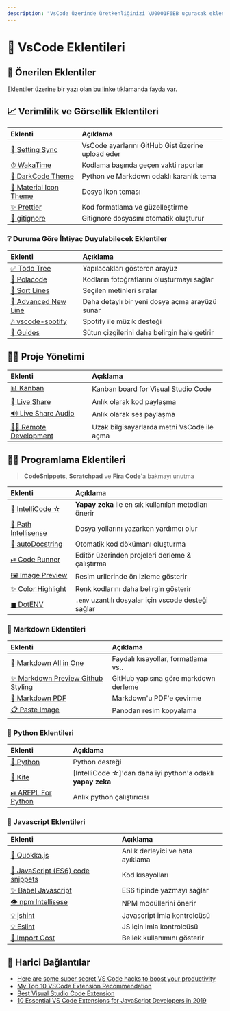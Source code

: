 ```yaml
---
description: "VsCode üzerinde üretkenliğinizi \U0001F6EB uçuracak eklentiler."
---
```


# 🔌 VsCode Eklentileri

## 🎇 Önerilen Eklentiler

Eklentiler üzerine bir yazı olan [bu linke](https://www.freecodecamp.org/news/here-are-some-super-secret-vs-code-hacks-to-boost-your-productivity-20d30197ac76/) tıklamanda fayda var.

## 📈 Verimlilik ve Görsellik Eklentileri

| Eklenti | Açıklama |
| :--- | :--- |
| [💫 Setting Sync](https://marketplace.visualstudio.com/items?itemName=Shan.code-settings-sync) | VsCode ayarlarını GitHub Gist üzerine upload eder |
| [⏱ WakaTime](https://marketplace.visualstudio.com/items?itemName=WakaTime.vscode-wakatime) | Kodlama başında geçen vakti raporlar |
| [🌙 DarkCode Theme](https://marketplace.visualstudio.com/items?itemName=yedhrab.darkcode-theme-adopted-python-and-markdown) | Python ve Markdown odaklı karanlık tema |
| [📂 Material Icon Theme](https://marketplace.visualstudio.com/items?itemName=PKief.material-icon-theme) | Dosya ikon teması |
| [✨ Prettier](https://marketplace.visualstudio.com/items?itemName=esbenp.prettier-vscode) | Kod formatlama ve güzelleştirme |
| [🍁 gitignore](https://marketplace.visualstudio.com/items?itemName=codezombiech.gitignore) | Gitignore dosyasını otomatik oluşturur |

### ❔ Duruma Göre İhtiyaç Duyulabilecek Eklentiler

| Eklenti | Açıklama |
| :--- | :--- |
| [✅ Todo Tree](https://marketplace.visualstudio.com/items?itemName=Gruntfuggly.todo-tree) | Yapılacakları gösteren arayüz |
| [📸 Polacode](https://marketplace.visualstudio.com/items?itemName=pnp.polacode) | Kodların fotoğraflarını oluşturmayı sağlar |
| [📏 Sort Lines](https://marketplace.visualstudio.com/items?itemName=Tyriar.sort-lines) | Seçilen metinleri sıralar |
| [📑 Advanced New Line](https://marketplace.visualstudio.com/items?itemName=dkundel.vscode-new-file) | Daha detaylı bir yeni dosya açma arayüzü sunar |
| [🎶 vscode-spotify](https://marketplace.visualstudio.com/items?itemName=shyykoserhiy.vscode-spotify) | Spotify ile müzik desteği |
| [📐 Guides](https://marketplace.visualstudio.com/items?itemName=spywhere.guides) | Sütun çizgilerini daha belirgin hale getirir |

## 👨‍💼 Proje Yönetimi

| Eklenti | Açıklama |
| :--- | :--- |
| [📊 Kanban](https://marketplace.visualstudio.com/items?itemName=mkloubert.vscode-kanban) | Kanban board for Visual Studio Code |
| [🎥 Live Share](https://marketplace.visualstudio.com/items?itemName=MS-vsliveshare.vsliveshare) | Anlık olarak kod paylaşma |
| [🔊 Live Share Audio](https://marketplace.visualstudio.com/items?itemName=MS-vsliveshare.vsliveshare-audio) | Anlık olarak ses paylaşma |
| [👨‍💻 Remote Development](https://marketplace.visualstudio.com/items?itemName=ms-vscode-remote.vscode-remote-extensionpack) | Uzak bilgisayarlarda metni VsCode ile açma |

## 👨‍💻 Programlama Eklentileri

> **CodeSnippets**, **Scratchpad** ve **Fira Code**'a bakmayı unutma

| Eklenti | Açıklama |
| :--- | :--- |
| [🤖 IntelliCode ☆](https://marketplace.visualstudio.com/items?itemName=VisualStudioExptTeam.vscodeintellicode) | **Yapay zeka** ile en sık kullanılan metodları önerir |
| [📁 Path Intellisense](https://marketplace.visualstudio.com/items?itemName=christian-kohler.path-intellisense) | Dosya yollarını yazarken yardımcı olur |
| [📰 autoDocstring](https://marketplace.visualstudio.com/items?itemName=njpwerner.autodocstring) | Otomatik kod dökümanı oluşturma |
| [⏯ Code Runner](https://marketplace.visualstudio.com/items?itemName=formulahendry.code-runner) | Editör üzerinden projeleri derleme & çalıştırma |
| [🖼 Image Preview](https://marketplace.visualstudio.com/items?itemName=kisstkondoros.vscode-gutter-preview) | Resim urllerinde ön izleme gösterir |
| [✨ Color Highlight](https://marketplace.visualstudio.com/items?itemName=naumovs.color-highlight) | Renk kodlarını daha belirgin gösterir |
| [◼ DotENV](https://marketplace.visualstudio.com/items?itemName=mikestead.dotenvs) | `.env` uzantılı dosyalar için vscode desteği sağlar |

### 📄 Markdown Eklentileri

| Eklenti | Açıklama |
| :--- | :--- |
| [🌟 Markdown All in One](https://marketplace.visualstudio.com/items?itemName=yzhang.markdown-all-in-one) | Faydalı kısayollar, formatlama vs.. |
| [✨ Markdown Preview Github Styling](https://marketplace.visualstudio.com/items?itemName=bierner.markdown-preview-github-styles) | GitHub yapısına göre markdown derleme |
| [📃 Markdown PDF](https://marketplace.visualstudio.com/items?itemName=yzane.markdown-pdf) | Markdown'u PDF'e çevirme |
| [📋 Paste Image](https://marketplace.visualstudio.com/items?itemName=mushan.vscode-paste-image) | Panodan resim kopyalama |

### 🐍 Python Eklentileri

| Eklenti | Açıklama |
| :--- | :--- |
| [🌟 Python](https://marketplace.visualstudio.com/items?itemName=ms-python.python) | Python desteği |
| [🤖 Kite](https://marketplace.visualstudio.com/items?itemName=kiteco.kite) | \[IntelliCode ☆\]'dan daha iyi python'a odaklı **yapay zeka** |
| [⏯ AREPL For Python](https://marketplace.visualstudio.com/items?itemName=almenon.arepl) | Anlık python çalıştırıcısı |

### 📜 Javascript Eklentileri

| Eklenti | Açıklama |
| :--- | :--- |
| [🐛 Quokka.js](https://marketplace.visualstudio.com/items?itemName=WallabyJs.quokka-vscode) | Anlık derleyici ve hata ayıklama |
| [🚀 JavaScript \(ES6\) code snippets](https://marketplace.visualstudio.com/items?itemName=xabikos.JavaScriptSnippets) | Kod kısayolları |
| [✨ Babel Javascript](https://marketplace.visualstudio.com/items?itemName=mgmcdermott.vscode-language-babel) | ES6 tipinde yazmayı sağlar |
| [👁 npm Intellisese](https://marketplace.visualstudio.com/items?itemName=christian-kohler.npm-intellisense) | NPM modüllerini önerir |
| [💡 jshint](https://marketplace.visualstudio.com/items?itemName=dbaeumer.jshint) | Javascript imla kontrolcüsü |
| [💡 Eslint](https://marketplace.visualstudio.com/items?itemName=dbaeumer.vscode-eslint) | JS için imla kontrolcüsü |
| [🎳 Import Cost](https://marketplace.visualstudio.com/items?itemName=wix.vscode-import-cost) | Bellek kullanımını gösterir |

## 🔗 Harici Bağlantılar

* [Here are some super secret VS Code hacks to boost your productivity](https://www.freecodecamp.org/news/here-are-some-super-secret-vs-code-hacks-to-boost-your-productivity-20d30197ac76/)
* [My Top 10 VSCode Extension Recommendation](https://medium.com/backticks-tildes/my-top-10-vscode-extension-recommendation-ac2c2f62ffe5)
* [Best Visual Studio Code Extension](https://blog.elmah.io/best-visual-studio-code-extensions/)
* [10 Essential VS Code Extensions for JavaScript Developers in 2019](https://hackernoon.com/10-essential-vs-code-extensions-for-javascript-developers-in-2019-e8320e3f421e)

